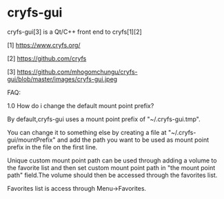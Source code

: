 cryfs-gui
=========

cryfs-gui[3] is a Qt/C++ front end to cryfs[1][2]

[1] https://www.cryfs.org/

[2] https://github.com/cryfs

[3] https://github.com/mhogomchungu/cryfs-gui/blob/master/images/cryfs-gui.jpeg

FAQ:

1.0 How do i change the default mount point prefix?

By default,cryfs-gui uses a mount point prefix of "~/.cryfs-gui.tmp".

You can change it to something else by creating a file at "~/.cryfs-gui/mountPrefix"
and add the path you want to be used as mount point prefix in the file on the first line.

Unique custom mount point path can be used through adding a volume to the favorite list and then
set custom mount point path in "the mount point path" field.The volume should then be accessed
through the favorites list.

Favorites list is access through Menu->Favorites.
